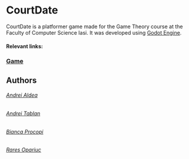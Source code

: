 # CourtDate
CourtDate is a platformer game made for the Game Theory course at the Faculty of Computer Science Iasi. It was developed using [Godot Engine](https://godotengine.org/ "Godot 4").
#### Relevant links:
### [Game](https://lennen.itch.io/courtdate?fbclid=IwAR2TfvRZl8uQDGOY-mjs3GqKRAAaXP0rcOlERmomprJX4OQGoWNjTT8DXj8)
## Authors
###### [Andrei Aldea](https://github.com/Al-Andrew)
###### [Andrei Tablan](https://github.com/andreitablan)
###### [Bianca Procopi](https://github.com/BiancaPricopi)
###### [Rares Opariuc](https://github.com/OpariucRares)
